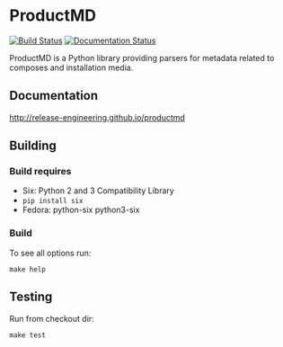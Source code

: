 ProductMD
=========

[![Build Status](https://travis-ci.org/release-engineering/productmd.svg?branch=master)](https://travis-ci.org/release-engineering/productmd)
[![Documentation Status](https://readthedocs.org/projects/productmd/badge/?version=latest)](http://productmd.readthedocs.io/en/latest/?badge=latest)

ProductMD is a Python library providing parsers for metadata related to composes and installation media.


Documentation
-------------

http://release-engineering.github.io/productmd


Building
--------

### Build requires

* Six: Python 2 and 3 Compatibility Library
 * `pip install six`
 * Fedora: python-six python3-six


### Build

To see all options run:

    make help


Testing
-------

Run from checkout dir:

    make test


